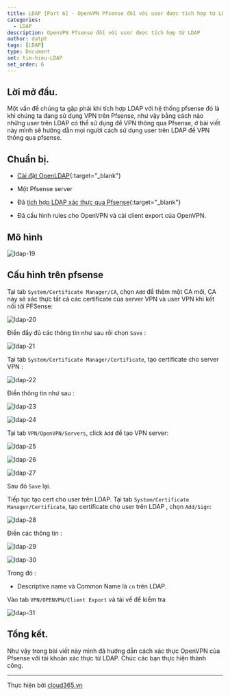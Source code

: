 ```yaml
---
title: LDAP [Part 6] - OpenVPN Pfsense đối với user được tích hợp từ LDAP
categories:
  - LDAP
description: OpenVPN Pfsense đối với user được tích hợp từ LDAP
author: datpt
tags: [LDAP]
type: Document
set: tim-hieu-LDAP
set_order: 6
---
```


## Lời mở đầu.

Một vấn đề chúng ta gặp phải khi tích hợp LDAP với hệ thống pfsense đó là khi chúng ta đang sử dụng VPN trên Pfsense, như vậy bằng cách nào những user trên LDAP có thể sử dụng để VPN thông qua Pfsense, ở bài viết này mình sẽ hướng dẫn mọi người cách sử dụng user trên LDAP để VPN thông qua pfsense.

## Chuẩn bị.

- [Cài đặt OpenLDAP](https://blog.cloud365.vn/ldap/LDAP-part-2-cai-dat-ldap-centos-7/){:target="_blank"}

- Một Pfsense server

- Đã [tích hợp LDAP xác thực qua Pfsense](https://blog.cloud365.vn/ldap/LDAP-part-5-Tich-hop-ldap-voi-pfsense/){:target="_blank"}

- Đã cấu hình rules cho OpenVPN và cài client export của OpenVPN.

## Mô hình

![ldap-19](/images/img-ldap-datpt/ldap-19.png)

## Cấu hình trên pfsense

Tại tab `System/Certificate Manager/CA`, chọn `Add` để thêm một CA mới, CA này sẽ xác thực tất cả các certificate của server VPN và user VPN khi kết nối tới PFSense:

![ldap-20](/images/img-ldap-datpt/ldap-20.png)

Điền đầy đủ các thông tin như sau rồi chọn `Save` :

![ldap-21](/images/img-ldap-datpt/ldap-21.png)

Tại tab `System/Certificate Manager/Certificate`, tạo certificate cho server VPN :

![ldap-22](/images/img-ldap-datpt/ldap-22.png)

Điền thông tin như sau :

![ldap-23](/images/img-ldap-datpt/ldap-23.png)

![ldap-24](/images/img-ldap-datpt/ldap-24.png)

Tại tab `VPN/OpenVPN/Servers`, click `Add` để tạo VPN server:

![ldap-25](/images/img-ldap-datpt/ldap-25.png)

![ldap-26](/images/img-ldap-datpt/ldap-26.png)

![ldap-27](/images/img-ldap-datpt/ldap-27.png)

Sau đó `Save` lại.

Tiếp tục tạo cert cho user trên LDAP. Tại tab `System/Certificate Manager/Certificate`, tạo certificate cho user trên LDAP , chọn `Add/Sign`:

![ldap-28](/images/img-ldap-datpt/ldap-28.png)

Điền các thông tin :

![ldap-29](/images/img-ldap-datpt/ldap-29.png)

![ldap-30](/images/img-ldap-datpt/ldap-30.png)

Trong đó :

- Descriptive name và Common Name là `cn` trên LDAP.

Vào tab `VPN/OPENVPN/Client Export` và tải về để kiểm tra

![ldap-31](/images/img-ldap-datpt/ldap-31.png)

## Tổng kết.

Như vậy trong bài viết này mình đã hướng dẫn cách xác thực OpenVPN của Pfsense với tài khoản xác thực từ LDAP. Chúc các bạn thực hiện thành công.

---

Thực hiện bởi <a href="https://cloud365.vn/" target="_blank">cloud365.vn</a>
